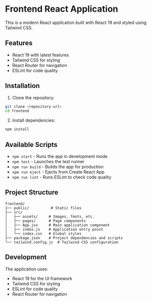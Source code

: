 # Frontend React Application

This is a modern React application built with React 19 and styled using Tailwind CSS.

## Features

- React 19 with latest features
- Tailwind CSS for styling
- React Router for navigation
- ESLint for code quality


## Installation

1. Clone the repository:
```bash
git clone <repository-url>
cd frontend
```

2. Install dependencies:
```bash
npm install
```

## Available Scripts

- `npm start` - Runs the app in development mode
- `npm test` - Launches the test runner
- `npm run build` - Builds the app for production
- `npm run eject` - Ejects from Create React App
- `npm run lint` - Runs ESLint to check code quality

## Project Structure

```
frontend/
├── public/          # Static files
├── src/
│   ├── assets/     # Images, fonts, etc.
│   ├── pages/      # Page components
│   ├── App.jsx     # Main application component
│   ├── index.js    # Application entry point
│   └── index.css   # Global styles
├── package.json    # Project dependencies and scripts
└── tailwind.config.js  # Tailwind CSS configuration
```

## Development

The application uses:
- React 19 for the UI framework
- Tailwind CSS for styling
- ESLint for code quality
- React Router for navigation

